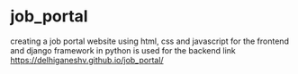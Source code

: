 # job_portal
creating a job portal website using html, css and javascript for the frontend and django framework in python is used for the backend
link
https://delhiganeshv.github.io/job_portal/